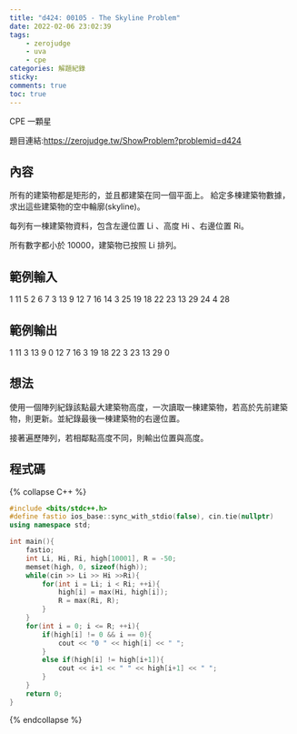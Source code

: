 ```yaml
---
title: "d424: 00105 - The Skyline Problem"
date: 2022-02-06 23:02:39
tags:
    - zerojudge
    - uva
    - cpe
categories: 解題紀錄
sticky: 
comments: true
toc: true
---
```

CPE 一顆星
<!--more-->
題目連結:https://zerojudge.tw/ShowProblem?problemid=d424
## 內容
所有的建築物都是矩形的，並且都建築在同一個平面上。
給定多棟建築物數據，求出這些建築物的空中輪廓(skyline)。

每列有一棟建築物資料，包含左邊位置 Li 、高度 Hi 、右邊位置 Ri。

所有數字都小於 10000，建築物已按照 Li 排列。
## 範例輸入
1 11 5
2 6 7
3 13 9
12 7 16
14 3 25
19 18 22
23 13 29
24 4 28
## 範例輸出
1 11 3 13 9 0 12 7 16 3 19 18 22 3 23 13 29 0
## 想法
使用一個陣列紀錄該點最大建築物高度，一次讀取一棟建築物，若高於先前建築物，則更新。並紀錄最後一棟建築物的右邊位置。

接著遍歷陣列，若相鄰點高度不同，則輸出位置與高度。
## 程式碼
{% collapse C++ %}
```cpp
#include <bits/stdc++.h>
#define fastio ios_base::sync_with_stdio(false), cin.tie(nullptr)
using namespace std;

int main(){
    fastio;
    int Li, Hi, Ri, high[10001], R = -50;
    memset(high, 0, sizeof(high));
    while(cin >> Li >> Hi >>Ri){
        for(int i = Li; i < Ri; ++i){
            high[i] = max(Hi, high[i]);
            R = max(Ri, R);
        }
    }
    for(int i = 0; i <= R; ++i){
        if(high[i] != 0 && i == 0){
            cout << "0 " << high[i] << " ";
        }
        else if(high[i] != high[i+1]){
            cout << i+1 << " " << high[i+1] << " ";
        }
    }
    return 0;
}
```
{% endcollapse %}